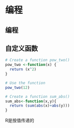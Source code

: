 # 编程

## 编程

## 自定义函数

```r
# Create a function pow_two()
pow_two <-function(x) {
  return (x^2)
}

# Use the function
pow_two(12)

# Create a function sum_abs()
sum_abs<-function(x,y){
  return (sum(abs(x)+abs(y)))
}
```

R是按值传递的

